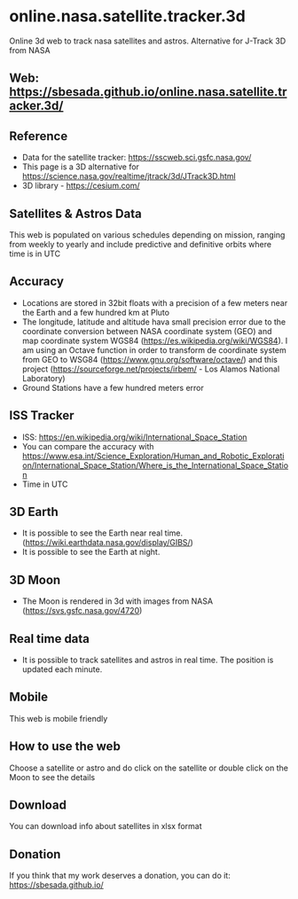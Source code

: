 # online.nasa.satellite.tracker.3d 
Online 3d web to track nasa satellites and astros. Alternative for J-Track 3D from NASA

## Web: https://sbesada.github.io/online.nasa.satellite.tracker.3d/

## Reference
- Data for the satellite tracker: https://sscweb.sci.gsfc.nasa.gov/
- This page is a 3D alternative for https://science.nasa.gov/realtime/jtrack/3d/JTrack3D.html
- 3D library - https://cesium.com/

## Satellites & Astros Data
This web is populated on various schedules depending on mission, ranging from weekly to yearly and include predictive and definitive orbits where time is in UTC

## Accuracy
 - Locations are stored in 32bit floats with a precision of a few meters near the Earth and a few hundred km at Pluto
 - The longitude, latitude and altitude hava small precision error due to the coordinate conversion between NASA coordinate system (GEO) and map coordinate system WGS84 (https://es.wikipedia.org/wiki/WGS84). I am using an Octave function in order to transform de coordinate system from GEO to WSG84 (https://www.gnu.org/software/octave/) and this project (https://sourceforge.net/projects/irbem/ - Los Alamos National Laboratory)
 - Ground Stations have a few hundred meters error
 
## ISS Tracker
 - ISS: https://en.wikipedia.org/wiki/International_Space_Station
 - You can compare the accuracy with https://www.esa.int/Science_Exploration/Human_and_Robotic_Exploration/International_Space_Station/Where_is_the_International_Space_Station
 - Time in UTC

## 3D Earth 
 - It is possible to see the Earth near real time. (https://wiki.earthdata.nasa.gov/display/GIBS/)
 - It is possible to see the Earth at night.
 
## 3D Moon
  - The Moon is rendered in 3d with images from NASA (https://svs.gsfc.nasa.gov/4720)

## Real time data
 - It is possible to track satellites and astros in real time. The position is updated each minute. 
 
 ## Mobile
 This web is mobile friendly
 
 ## How to use the web
 Choose a satellite or astro and do click on the satellite or double click on the Moon to see the details
 
 ## Download
 You can download info about satellites in xlsx format
 
 ## Donation
 If you think that my work deserves a donation, you can do it: https://sbesada.github.io/
 
